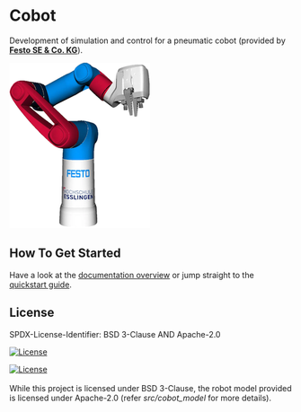 # Cobot

Development of simulation and control for a pneumatic cobot (provided by [**Festo SE & Co. KG**](https://www.festo.com/)).


![cobot_logo_small](doc/docs/img/cobot_logo_small.png)

## How To Get Started

Have a look at the [documentation overview](https://robgineer.github.io/cobot/) or jump straight to the [quickstart guide](https://robgineer.github.io/cobot/quickstart/).

## License
SPDX-License-Identifier: BSD 3-Clause AND Apache-2.0

[![License](https://img.shields.io/badge/License-Apache_2.0-blue.svg)](https://opensource.org/licenses/Apache-2.0)


[![License](https://img.shields.io/badge/License-BSD_3--Clause-blue.svg)](https://opensource.org/licenses/BSD-3-Clause)
<br/>
<br/>
While this project is licensed under BSD 3-Clause, the robot model provided is licensed under Apache-2.0 (refer *src/cobot_model* for more details).
